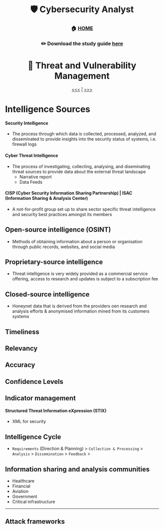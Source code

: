 <div align='center'>

# 🛡️ Cybersecurity Analyst

### 🏠 [HOME](README.md)
### ✏️ Download the study guide [here](https://comptiacdn.azureedge.net/webcontent/docs/default-source/exam-objectives/comptia-cysa-cs0-002-exam-objectives-(6-0).pdf?sfvrsn=86668f47_2)

# 👻 Threat and Vulnerability Management
[<<<](part5.md) | [>>>](part2.md)

</div>

# Intelligence Sources
#### Security Intelligence
+ The process through which data is collected, processed, analyzed, and disseminated to provide insights into the security status of systems, i.e. firewall logs
#### Cyber Threat Intelligence
+ The process of investigating, collecting, analysing, and diseminating threat sources to provide data about the external threat landscape
  - Narrative report
  - Data Feeds
#### CISP (Cyber Security Information Sharing Partnership) | ISAC (Information Sharing & Analysis Center)
+ A not-for-profit group set  up to share sector specific threat intelligence and security best practices amongst its members
  
## Open-source intelligence (OSINT)
+ Methods of obtaining information about a person or organisation  through public records, websites, and social media

## Proprietary-source intelligence
+ Threat intelligence is very widely provided as a commercial service offering, access to research and updates is subject to a subscription fee


## Closed-source intelligence
+ Honeynet data that is derived from the providers oen research and analysis efforts & anonymised information mined from its customers systems

## Timeliness


## Relevancy


## Accuracy


## Confidence Levels
  


## Indicator management
#### Structured Threat Information eXpression (STIX)
+ XML for security

  
## Intelligence Cycle
+ `Requirements` (Direction & Planning) > `Collection & Processing` > `Analysis` > `Dissemination` > `Feedback` >

## Information sharing and analysis communities
- Healthcare
- Financial
- Aviation
- Government
- Critical infrastructure
  
- - -

## Attack frameworks
